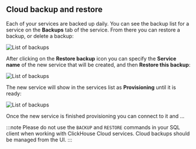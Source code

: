 ## Cloud backup and restore

Each of your services are backed up daily.  You can see the backup list for a service on the **Backups** tab of the service.  From there you can restore a backup, or delete a backup:

![List of backups](@site/docs/en/_snippets/images/cloud-backup-list.png)

After clicking on the **Restore backup** icon you can specify the **Service name** of the new service that will be created, and then **Restore this backup**:

![List of backups](@site/docs/en/_snippets/images/cloud-backup-restore.png)

The new service will show in the services list as **Provisioning** until it is ready:

![List of backups](@site/docs/en/_snippets/images/cloud-backup-new-service.png)

Once the new service is finished provisioning you can connect to it and ...

:::note
Please do not use the `BACKUP` and `RESTORE` commands in your SQL client when working with ClickHouse Cloud services.  Cloud backups should be managed from the UI.
:::
